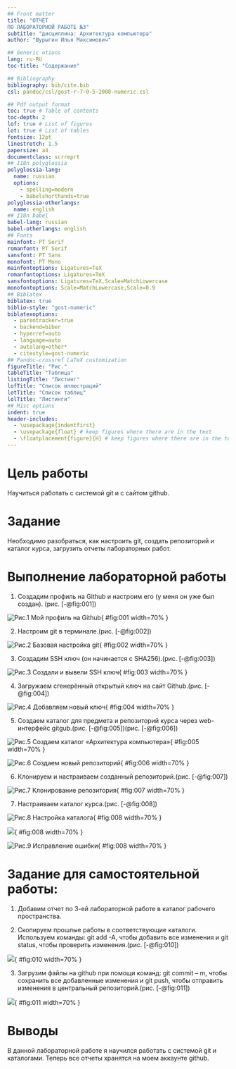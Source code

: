 ```yaml
---
## Front matter
title: "ОТЧЕТ 
ПО ЛАБОРАТОРНОЙ РАБОТЕ №3"
subtitle: "дисциплина: Архитектура компьютера"
author: "Шурыгин Илья Максимович"

## Generic otions
lang: ru-RU
toc-title: "Содержание"

## Bibliography
bibliography: bib/cite.bib
csl: pandoc/csl/gost-r-7-0-5-2008-numeric.csl

## Pdf output format
toc: true # Table of contents
toc-depth: 2
lof: true # List of figures
lot: true # List of tables
fontsize: 12pt
linestretch: 1.5
papersize: a4
documentclass: scrreprt
## I18n polyglossia
polyglossia-lang:
  name: russian
  options:
	- spelling=modern
	- babelshorthands=true
polyglossia-otherlangs:
  name: english
## I18n babel
babel-lang: russian
babel-otherlangs: english
## Fonts
mainfont: PT Serif
romanfont: PT Serif
sansfont: PT Sans
monofont: PT Mono
mainfontoptions: Ligatures=TeX
romanfontoptions: Ligatures=TeX
sansfontoptions: Ligatures=TeX,Scale=MatchLowercase
monofontoptions: Scale=MatchLowercase,Scale=0.9
## Biblatex
biblatex: true
biblio-style: "gost-numeric"
biblatexoptions:
  - parentracker=true
  - backend=biber
  - hyperref=auto
  - language=auto
  - autolang=other*
  - citestyle=gost-numeric
## Pandoc-crossref LaTeX customization
figureTitle: "Рис."
tableTitle: "Таблица"
listingTitle: "Листинг"
lofTitle: "Список иллюстраций"
lotTitle: "Список таблиц"
lolTitle: "Листинги"
## Misc options
indent: true
header-includes:
  - \usepackage{indentfirst}
  - \usepackage{float} # keep figures where there are in the text
  - \floatplacement{figure}{H} # keep figures where there are in the text
---
```


# Цель работы

Научиться работать с системой git и с сайтом github.

# Задание

Необходимо разобраться, как настроить git, создать репозиторий и каталог курса, загрузить отчеты лабораторных работ. 

# Выполнение лабораторной работы

1. Создадим профиль на Github и настроим его (у меня он уже был создан). (рис. [-@fig:001])

![Рис.1 Мой профиль на Github](Фотки/img-1.jpeg){ #fig:001 width=70% }

2.	Настроим git в терминале.(рис. [-@fig:002])

![Рис.2 Базовая настройка git](Фотки/img-2.jpeg){ #fig:002 width=70% }

3.	Создадим SSH ключ (он начинается с SHA256).(рис. [-@fig:003])

![Рис.3 Создали и вывели SSH ключ](Фотки/img-3.jpeg){ #fig:003 width=70% }

4.	Загружаем сгенерённый открытый ключ на сайт Github.(рис. [-@fig:004])

![Рис.4 Добавляем новый ключ](Фотки/img-4.jpg){ #fig:004 width=70% }

5.	Создаем каталог для предмета и репозиторий курса через web-интерфейс gitgub.(рис. [-@fig:005])(рис. [-@fig:006])

![Рис.5 Создаем каталог «Архитектура компьютера»](Фотки/img-5.jpg){ #fig:005 width=70% }

![Рис.6 Создаем новый репозиторий](Фотки/img-6.jpg){ #fig:006 width=70% }

6.	Клонируем и настраиваем созданный репозиторий.(рис. [-@fig:007])

![Рис.7 Клонирование репозитория](Фотки/img-7.jpg){ #fig:007 width=70% }

7.	Настраиваем каталог курса.(рис. [-@fig:008])

![Рис.8 Настройка каталога](Фотки/img-8.jpg){ #fig:008 width=70% }

![](Фотки/img-9.1.jpg){ #fig:008 width=70% }

![Рис.9 Исправление ошибки](Фотки/img-9.2.jpg){ #fig:008 width=70% }

# Задание для самостоятельной работы:

1.	Добавим отчет по 3-ей лабораторной работе в каталог рабочего пространства.

2.	Скопируем прошлые работы в соответствующие каталоги. Используем команды: git add -A, чтобы добавить все изменения и git status, чтобы проверить изменения.(рис. [-@fig:010])

![](Фотки/img-10.jpg){ #fig:010 width=70% }

3.	Загрузим файлы на github при помощи команд: git commit – m, чтобы сохранить все добавленные изменения и git push, чтобы отправить изменения в центральный репозиторий.(рис. [-@fig:011])

![](Фотки/img-11.jpg){ #fig:011 width=70% }

# Выводы

В данной лабораторной работе я научился работать с системой git и каталогами. Теперь все отчеты хранятся на моем аккаунте github.